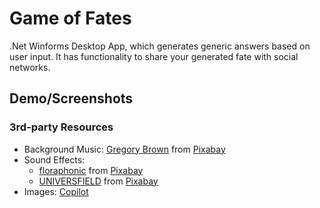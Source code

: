 
# Game of Fates

.Net Winforms Desktop App, which generates generic answers based on user input. It has functionality to share your generated fate with social networks.

## Demo/Screenshots



### 3rd-party Resources 

- Background Music: <a href="https://pixabay.com/users/gregoryallenbrown-6307922/?utm_source=link-attribution&utm_medium=referral&utm_campaign=music&utm_content=189391">Gregory Brown</a> from <a href="https://pixabay.com/sound-effects//?utm_source=link-attribution&utm_medium=referral&utm_campaign=music&utm_content=189391">Pixabay</a>
- Sound Effects: 
  - <a href="https://pixabay.com/users/floraphonic-38928062/?utm_source=link-attribution&utm_medium=referral&utm_campaign=music&utm_content=174462">floraphonic</a> from <a href="https://pixabay.com/sound-effects//?utm_source=link-attribution&utm_medium=referral&utm_campaign=music&utm_content=174462">Pixabay</a>
  - <a href="https://pixabay.com/bg/users/universfield-28281460/?utm_source=link-attribution&utm_medium=referral&utm_campaign=music&utm_content=144746">UNIVERSFIELD</a> from <a href="https://pixabay.com/sound-effects//?utm_source=link-attribution&utm_medium=referral&utm_campaign=music&utm_content=144746">Pixabay</a>
- Images: [Copilot](https://copilot.microsoft.com/?form=MT00D9)